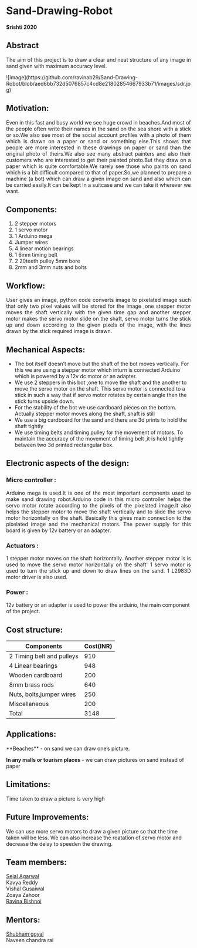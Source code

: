 # Sand-Drawing-Robot
**Srishti 2020**
## Abstract
<p align="justify">
The aim of this project is to draw a clear and neat structure of any image in sand given with maximum accuracy level.
 </p>
 ![image](https://github.com/ravinab29/Sand-Drawing-Robot/blob/aed6bb732d5076857c4cd8e21802854667933b71/images/sdr.jpg)


## Motivation:
<p align="justify">
Even in this fast and busy world  we see huge crowd in beaches.And most of the people often write their names in the sand on the sea shore with a stick or so.We also see most of the social account profiles with a photo of them which is drawn on a paper or sand or something else.This shows that people are more interested in these drawings on paper or sand than the original photo of theirs.We also see many abstract painters and also their customers who are interested to get their painted photo.But they draw on a paper which is quite comfortable.We rarely see those who paints on sand which is a bit difficult compared to that of paper.So,we planned  to prepare a machine (a bot) which can draw a given image on sand and also which can be carried easily.It can be kept in a suitcase and we can take it wherever we want.</p>

## Components:
1. 2 stepper motors
2. 1 servo motor
3. 1 Arduino mega
4. Jumper wires 
5. 4 linear motion bearings
6. 1 6mm timing belt
7. 2 20teeth pulley 5mm bore
8. 2mm and 3mm nuts and bolts

## Workflow:
<p align="justify">
User gives an image, python code converts image to pixelated image such that only two pixel values will be stored for the image ,one stepper motor moves the shaft vertically with the given time gap and another stepper motor makes  the servo motor slide on the shaft, servo motor turns the stick up and down according to the given pixels of the image, with the lines drawn by the stick required image is drawn.
</p>

## Mechanical Aspects:
* The bot itself doesn’t move but the shaft of the bot moves vertically.
For this we are using a stepper motor which inturn is connected Arduino which is powered by a 12v dc motor or an adapter.
* We use 2 steppers in this bot ,one to move the shaft and the another to move the servo motor on the shaft.
This servo motor is connected to a stick in such a way that if servo motor rotates by certain angle then the stick turns upside down.
* For the stability of the bot we use cardboard pieces on the bottom.
Actually stepper motor moves along the shaft, shaft is still
* We use a big cardboard for the sand and there are 3d prints to hold the shaft tightly
* We use timing belts and timing pulley for the movement of motors. To maintain the accuracy of the movement of timing belt ,it is held tightly between two 3d printed rectangular box.

## Electronic aspects of the design:

### Micro controller :
<p align="justify">
Arduino mega is used.It is one of the most important compnents used to make sand drawing robot.Arduino code in this micro controller helps the servo motor rotate according to the pixels of the pixelated image.It also helps the stepper motor to move the shaft vertically and to slide the servo motor horizontally on the shaft. Basically this gives main connection to the pixelated image and the mechanical motors. The power supply for this board is given by 12v battery or an adapter.
</p>

### Actuators :

<p align="justify">
1 stepper motor moves on the shaft horizontally.
Another stepper motor is is used to move the servo motor horizontally on the shaft'
1 servo motor is used to turn the stick up and down to draw lines on the sand.
1 L2983D motor driver is also used.</p>

### Power :
12v battery or an adapter is used to power the arduino, the main component of the project.

## Cost structure:
Components | Cost(INR)  
-----------| ---------  
2 Timing belt and pulleys | 910   
4 Linear bearings | 948     
Wooden cardboard | 200     
8mm brass rods | 640     
Nuts, bolts,jumper wires | 250     
Miscellaneous | 200     
Total | 3148       
## Applications:
<p align="justify">
**Beaches** - on sand we can draw one’s picture.

**In any malls or tourism places** - we can draw pictures on sand instead of paper
</p>

## Limitations:
Time taken to draw a picture is very high
## Future Improvements:
We can use more servo motors to draw a given picture so that the time taken will be less.
We can also increase the roatation of servo motor and decrease the delay to speeden the drawing.

## Team members:
                        

 
 [Sejal Agarwal](https://github.com/sejal-ag)    
 Kavya Reddy   
 Vishal Gusaiwal  
 Zoaya Zahoor   
 [Ravina Bishnoi](https://github.com/ravinab29)  

## Mentors:

[Shubham goyal](https://github.com/shubham491981)    
Naveen chandra rai

